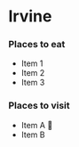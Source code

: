 # Irvine

### Places to eat
- Item 1
- Item 2
- Item 3

### Places to visit
- Item A :ocean:
- Item B